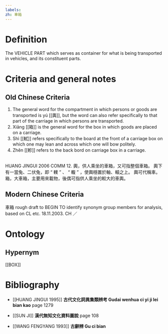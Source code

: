 ```yaml
---
labels: 
zh: 車箱
---
```


# Definition
The VEHICLE PART which serves as container for what is being transported in vehicles, and its constituent parts.
# Criteria and general notes
## Old Chinese Criteria
1. The general word for the compartment in which persons or goods are transported is yú [[輿]], but the word can also refer specifically to that part of the carriage in which persons are transported.
2. Xiāng [[箱]] is the general word for the box in which goods are placed on a carriage.
3. Shì [[軾]] refers specifically to the board at the front of a carriage box on which one may lean and across which one will bow politely.
4. Zhěn [[軫]] refers to the back bord on carriage box in a carriage.
## 
HUANG JINGUI 2006
COMM 12.
輿，供人乘坐的車箱，又可指整個車箱。
輿下有一當兔、二伏兔，即 “ 轐 ” 、 “ 輹 ” ，使輿穩置於軸、轅之上。
輿可代稱車。
箱，大車箱，主要用來載物，後偶可指供人乘坐的較大的車輿。
## Modern Chinese Criteria
車箱
rough draft to BEGIN TO identify synonym group members for analysis, based on CL etc. 18.11.2003. CH ／
# Ontology

## Hypernym
[[BOX]]
# Bibliography
- [[HUANG JINGUI 1995]]
**古代文化詞異集類辨考 Gudai wenhua ci yi ji lei bian kao** page 1279

- [[SUN JI]]
**漢代無知文化資料圖說** page 108

- [[WANG FENGYANG 1993]]
**古辭辨 Gu ci bian** 
